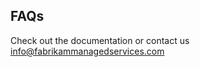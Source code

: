 ## FAQs
Check out the documentation or contact us [info@fabrikammanagedservices.com](mailto://info@fabrikammanagedservices.com) 